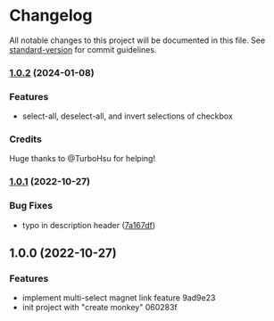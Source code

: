 # Changelog

All notable changes to this project will be documented in this file. See [standard-version](https://github.com/conventional-changelog/standard-version) for commit guidelines.

### [1.0.2](https://github.com/Zebeqo/mikanani-script/compare/v1.0.1...v1.0.2) (2024-01-08)

### Features

* select-all, deselect-all, and invert selections of checkbox

### Credits

Huge thanks to @TurboHsu for helping!

### [1.0.1](https://github.com/Zebeqo/mikanani-script/compare/v1.0.0...v1.0.1) (2022-10-27)


### Bug Fixes

* typo in description header ([7a167df](https://github.com/Zebeqo/mikanani-script/commit/7a167df7b484372b671c719033176d81d98b7941))

## 1.0.0 (2022-10-27)


### Features

* implement multi-select magnet link feature 9ad9e23
* init project with "create monkey" 060283f
